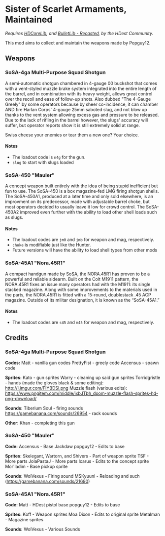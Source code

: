 # Sister of Scarlet Armaments, Maintained

_Requires [HDCoreLib](https://github.com/HDest-Community/hdest-core-lib), and [BulletLib - Recasted](https://github.com/HDest-Community/HDBulletLib-Recasted), by the HDest Community._

This mod aims to collect and maintain the weapons made by Popguy12.

## Weapons

### SoSA-4ga Multi-Purpose Squad Shotgun

A semi-automatic shotgun chambered in 4-gauge 00 buckshot that comes with a vent-styled muzzle brake system integrated into the entire length of the barrel, and in combination with its heavy weight, allows great control over the recoil and ease of follow-up shots. Also dubbed "The 4-Gauge Greely" by some operators because by sheer co-incidence, it can chamber AND fire Harlan Corps' 4-gauge 25mm saboted slug, and not blow up thanks to the vent system allowing excess gas and pressure to be released. Due to the lack of rifling in the barrel however, the slugs' accuracy will suffer, but operator reports show it is still extremely solid at range.

Swiss cheese your enemies or tear them a new one? Your choice.

#### Notes

- The loadout code is `n4g` for the gun.
- `slug` to start with slugs loaded

### SoSA-450 "Mauler"

A concept weapon built entirely with the idea of being stupid inefficient but fun to use. The SoSA-450 is a box magazine-fed LMG firing shotgun shells. The SoSA-450A1, produced at a later time and only sold elsewhere, is an improvment on its predecessor, made with adjustable barrel choke, but most operators decided to usually leave it low for crowd control. The SoSA-450A2 improved even further with the ability to load other shell loads such as slugs.

#### Notes

- The loadout codes are `jm0` and `jmb` for weapon and mag, respectively.
- `choke` is modifiable just like the Hunter.
- Future versions will have the ability to load shell types from other mods

### SoSA-45A1 "Nora.45R1"

A compact handgun made by SoSA, the NORA.45R1 has proven to be a powerful and reliable sidearm. Built on the Colt M1911 pattern, the NORA.45R1 fixes an issue many operators had with the M1911: its single stacked magazine. Along with some improvements to the materials used in the parts, the NORA.45R1 is fitted with a 15-round, doublestack .45 ACP magazine. Outside of its militar designation, it is known as the “SoSA-45A1.”

#### Notes

- The loadout codes are `s45` and `m45` for weapon and mag, respectively.

## Credits

### SoSA-4ga Multi-Purpose Squad Shotgun

**Codes:**
Matt - vanilla gun codes
PrettyFist - greely code
Accensus - spawn code

**Sprites:**
Kato - gun sprites
Warry - cleaning up said gun sprites
Torridgristle - hands (made the gloves black &  some editing): http://i.imgur.com/FIYBDSI.png
Muzzle flash (various edits): https://www.pngitem.com/middle/ixbJTbh_doom-muzzle-flash-sprites-hd-png-download/

**Sounds:**
Tiberium Soul - firing sounds
https://gamebanana.com/sounds/26954 - rack sounds

**Other:**
Khan - completing this gun

### SoSA-450 "Mauler"

**Code:**
Accensus - Base Jackdaw
popguy12 - Edits to base

**Sprites:**
Skelegant, Wartorn, and Shivers - Part of weapon sprite
TSF - More parts
JolaPastaJ - More parts
Icarus - Edits to the concept sprite
Mor'ladim - Base pickup sprite

**Sounds:**
WolVexus - Firing sound
MSKyuuni - Reloading and such (https://gamebanana.com/sounds/21690)

### SoSA-45A1 "Nora.45R1"

**Code:**
Matt - HDest pistol base
popguy12 - Edits to base

**Sprites:**
Koff - Weapon sprites
Moa Dixon - Edits to original sprite
Metalman - Magazine sprites

**Sounds:**
WolVexus - Various Sounds
